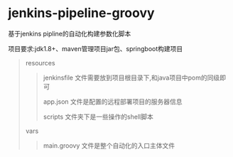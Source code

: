 # jenkins-pipeline-groovy

基于jenkins pipline的自动化构建参数化脚本

项目要求:jdk1.8+、maven管理项目jar包、springboot构建项目

>resources
   >>jenkinsfile  文件需要放到项目根目录下,和java项目中pom的同级即可
   >>
   >>app.json     文件是配置的远程部署项目的服务器信息
   >>
   >>scripts      文件夹下是一些操作的shell脚本
>
>vars             
   >>main.groovy   文件是整个自动化的入口主体文件
